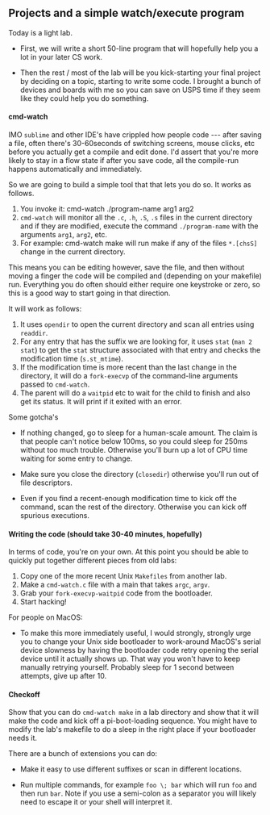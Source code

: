 ## Projects and a simple watch/execute program

Today is a light lab.    
 - First, we will write a short 50-line program that will hopefully help you 
   a lot in your later CS work.  

 - Then the rest / most of the lab will be you kick-starting your final
   project by deciding on a topic, starting to write some code.  I brought
   a bunch of devices and boards with me so you can save on USPS time
   if they seem like they could help you do something.

#### cmd-watch

IMO `sublime` and other IDE's have  crippled how people code --- after
saving a file, often there's 30-60seconds of switching screens, mouse
clicks, etc before you actually get a compile and edit done.  I'd assert
that you're more likely to stay in a flow state if after you save code,
all the compile-run happens automatically and immediately.  

So we are going to build a simple tool that that lets you do so.  It works as follows.
  1. You invoke it:
          cmd-watch ./program-name arg1 arg2 
  2. `cmd-watch` will monitor all the `.c`, `.h`, `.S`, `.s` files in the current
     directory and if they are modified, execute the command `./program-name` with
     the arguments `arg1`, `arg2`, etc.
  3. For example:
          cmd-watch make
     will run make if any of the files `*.[chsS]` change in the current directory.

This means you can be editing however, save the file, and then without moving a finger
the code will be compiled and (depending on your makefile) run.  Everything you do
often should either require one keystroke or zero, so this is a good way to start going
in that direction.

It will work as follows:
  1. It uses `opendir` to open the current directory and scan all 
  entries using `readdir`.
  2. For any entry that has the suffix we are looking for, it uses `stat` 
  (`man 2 stat`) to get the `stat` structure associated with that entry and checks
  the modification time (`s.st_mtime`).
  3. If the modification time is more recent than the last change in the directory, it 
  will do a `fork-execvp` of the command-line arguments passed to `cmd-watch`.
  4. The parent will do a `waitpid` etc to wait for the child to finish and also
  get its status.  It will print if it exited with an error.

Some gotcha's
  - If nothing changed, go to sleep for a human-scale amount.  The claim
  is that people can't notice below 100ms, so you could sleep for 250ms
  without too much trouble.  Otherwise you'll burn up a lot of CPU time
  waiting for some entry to change.

  - Make sure you close the directory (`closedir`) otherwise you'll run
  out of file descriptors.

  - Even if you find a recent-enough modification time to kick off the
  command, scan the rest of the directory.  Otherwise you can kick off
  spurious executions.

#### Writing the code (should take 30-40 minutes, hopefully)

In terms of code, you're on your own.   At this point you should be able to 
quickly put together different pieces from old labs:
  1. Copy one of the more recent Unix `Makefiles` from another lab.
  2. Make a `cmd-watch.c` file with a main that takes `argc`, `argv`.
  3. Grab your `fork-execvp-waitpid` code from the bootloader.
  4. Start hacking!

For people on MacOS:
  - To make this more immediately useful, I would strongly, strongly
  urge you to change your Unix side bootloader to work-around MacOS's
  serial device slowness by having the bootloader code retry opening the
  serial device until it actually shows up.  That way you won't have to
  keep manually retrying yourself.  Probably sleep for 1 second between
  attempts, give up after 10.

#### Checkoff
  
Show that you can do `cmd-watch make` in a lab directory and show that it
will make the code and kick off a pi-boot-loading sequence.  You might
have to modify the lab's makefile to do a sleep in the right place if
your bootloader needs it.

There are a bunch of extensions you can do:
 - Make it easy to use different suffixes or scan in different locations.

 - Run multiple commands, for example `foo \; bar` which will run `foo` and then
  run `bar`.  Note if you use a semi-colon as a separator you will likely need to 
  escape it or your shell will interpret it.
